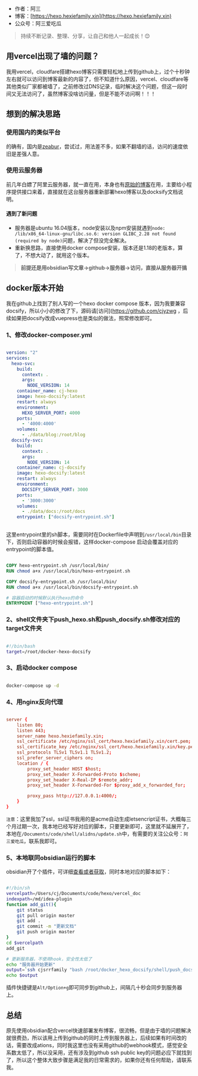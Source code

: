 - 作者：阿三
- 博客：[https://hexo.hexiefamily.xin](https://hexo.hexiefamily.xin)
- 公众号：阿三爱吃瓜

> 持续不断记录、整理、分享，让自己和他人一起成长！😊

## 用vercel出现了墙的问题？
 
我用vercel，cloudfare搭建hexo博客只需要轻松地上传到github上，过个十秒钟左右就可以访问到博客最新的内容了，但不知道什么原因，vercel、cloudfare等其他类似厂家都被墙了，之前修改过DNS记录，临时解决这个问题，但这一段时间又无法访问了，虽然博客没啥访问量，但是不能不访问啊！！！
 
## 想到的解决思路

### 使用国内的类似平台

的确有，国内是[zeabur](https://zeabur.com/)，尝试过，用法差不多，如果不翻墙的话，访问的速度依旧是差强人意。

### 使用云服务器

前几年白嫖了阿里云服务器，就一直在用，本身也有[原始的博客](https://blog.hexiefamily.xin/)在用，主要给小程序提供接口来着，直接就在这台服务器重新部署hexo博客以及docksify文档说明。

#### 遇到了新问题

- 服务器是ubuntu 16.04版本，node安装以及npm安装就遇到`node: /lib/x86_64-linux-gnu/libc.so.6: version GLIBC_2.28 not found (required by node)`问题，解决了但没完全解决。
- 重新换思路，直接使用docker compose安装，版本还是1.18的老版本，算了，不想大动了，就用这个版本。

> **前提还是用obsidian写文章->github->服务器->访问，直接从服务器开搞**

## docker版本开始

我在github上找到了别人写的一个hexo docker compose 版本，因为我要兼容docsify，所以小小的修改了下，源码请[访问](https://github.com/cjyzwg ，后续如果把docsify改成vuepress也是类似的做法，照常修改即可。

### 1、修改docker-composer.yml

```yml

version: "2"
services:
  hexo-svc:
    build:
      context: .
      args:
        NODE_VERSION: 14
    container_name: cj-hexo
    image: hexo-docsify:latest
    restart: always
    environment:
      HEXO_SERVER_PORT: 4000
    ports:
      - '4000:4000'
    volumes:
      - ./data/blog:/root/blog
  docsify-svc:
    build:
      context: .
      args:
        NODE_VERSION: 14
    container_name: cj-docsify
    image: hexo-docsify:latest
    restart: always
    environment:
      DOCSIFY_SERVER_PORT: 3000
    ports:
      - '3000:3000'
    volumes:
      - ./data/docs:/root/docs
    entrypoint: ["docsify-entrypoint.sh"]
    
```

这里entrypoint里的sh脚本，需要同时在Dockerfile中声明到`/usr/local/bin`目录下，否则启动容器的时候会报错，这样docker-compose 启动会覆盖对应的entrypoint的脚本值。

```Dockerfile

COPY hexo-entrypoint.sh /usr/local/bin/
RUN chmod a+x /usr/local/bin/hexo-entrypoint.sh

COPY docsify-entrypoint.sh /usr/local/bin/
RUN chmod a+x /usr/local/bin/docsify-entrypoint.sh

# 容器启动的时候默认执行hexo的命令
ENTRYPOINT ["hexo-entrypoint.sh"]

```

### 2、shell文件夹下push_hexo.sh和push_docsify.sh修改对应的target文件夹

```push_hexo.sh

#!/bin/bash
target=/root/docker-hexo-docsify

```

### 3、启动docker compose

```sh

docker-compose up -d 

```

### 4、用nginx反向代理

```conf

server {
    listen 80;
    listen 443;
    server_name hexo.hexiefamily.xin;
    ssl_certificate /etc/nginx/ssl_cert/hexo.hexiefamily.xin/cert.pem;
    ssl_certificate_key /etc/nginx/ssl_cert/hexo.hexiefamily.xin/key.pem;
    ssl_protocols TLSv1 TLSv1.1 TLSv1.2;
    ssl_prefer_server_ciphers on;
    location / {
        proxy_set_header HOST $host;
        proxy_set_header X-Forwarded-Proto $scheme;
        proxy_set_header X-Real-IP $remote_addr;
        proxy_set_header X-Forwarded-For $proxy_add_x_forwarded_for;

        proxy_pass http://127.0.0.1:4000/;
    }
}

```

`注意`：这里我加了ssl，ssl证书我用的是acme自动生成letsencript证书，大概每三个月过期一次，我本地已经写好对应的脚本，只要更新即可，这里就不延展开了，本地在`/Documents/code/shell/alidns/update.sh`中，有需要的关注公众号：`阿三爱吃瓜`，联系我即可。

### 5、本地联同obsidian运行的脚本

obsidian开了个插件，可详细[查看或者获取](https://docs.hexiefamily.xin/#/md/obsidian/docs/c-3%E6%8F%92%E4%BB%B6Api%E7%A4%BA%E4%BE%8B)，同时本地对应的脚本如下：

``` docs.sh

#!/bin/sh
vercelpath=/Users/cj/Documents/code/hexo/vercel_doc
indexpath=/md/idea-plugin
function add_git(){
    git status
    git pull origin master
    git add .
    git commit -m "更新文档"
    git push origin master
}
cd $vercelpath
add_git

# 更新服务器，不使用hook，安全性太低了
echo "服务器开始更新"
output=`ssh cjsrrfamily "bash /root/docker_hexo_docsify/shell/push_docsify.sh"`
echo $output


```

插件快捷键是`Alt/Option+g`即可同步到github上，间隔几十秒会同步到服务器上。


## 总结

原先使用obsidian配合vercel快速部署发布博客，很流畅，但是由于墙的问题解决就很费劲，所以该用上传到github的同时上传到服务器上，后续如果有时间改的话，需要改成ations，同时我这里也没有采用github的webhook模式，感觉安全系数太低了，所以没采用，还有涉及到github ssh public key的问题必应下就找到了，所以这个整体大致步骤是满足我的日常需求的，如果你还有任何帮助，请联系我。

